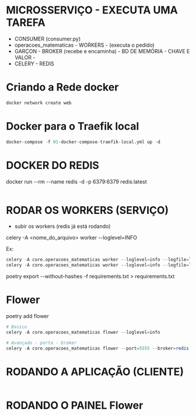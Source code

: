 # MICROSSERVIÇO - EXECUTA UMA TAREFA

- CONSUMER (consumer.py)
- operacoes_matematicas - WORKERS - (executa o pedido)
- GARÇON - BROKER (recebe e encaminha) - BD DE MEMÓRIA - CHAVE E VALOR - 
- CELERY - REDIS

# Criando a Rede docker

```s
docker network create web
```

# Docker para o Traefik local

```s
docker-compose -f 01-docker-compose-traefik-local.yml up -d
```


# DOCKER DO REDIS 

docker run --rm --name redis -d -p 6379:6379 redis:latest

```

```

# RODAR OS WORKERS (SERVIÇO)

- subir os workers (redis já está rodando)

celery -A <nome_do_arquivo> worker --loglevel=INFO

Ex: 

```s
celery -A core.operacoes_matematicas worker --loglevel=info --logfile=logs/worker1.log --concurrency=10 -n worker1@%h
celery -A core.operacoes_matematicas worker --loglevel=info --logfile=logs/worker2.log --concurrency=10 -n worker2@%h
```

poetry export --without-hashes -f requirements.txt > requirements.txt

# Flower

poetry add flower

```s
# Basico
celery -A core.operacoes_matematicas flower --loglevel=info

# Avançado - porta - broker
celery -A core.operacoes_matematicas flower --port=5555 --broker=redis://redis:6379/0
```


# RODANDO A APLICAÇÃO (CLIENTE)

```s

```

# RODANDO O PAINEL Flower



